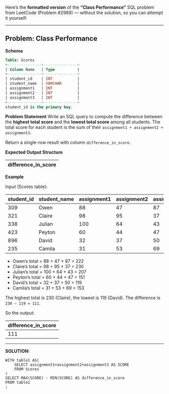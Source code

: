 Here’s the **formatted version** of the **“Class Performance”** SQL problem from LeetCode (Problem #2989) — without the solution, so you can attempt it yourself:

---

## Problem: Class Performance

**Schema**

```sql
Table: Scores  
+---------------+---------------+  
| Column Name   | Type          |  
+---------------+---------------+  
| student_id    | INT           |  
| student_name  | VARCHAR       |  
| assignment1   | INT           |  
| assignment2   | INT           |  
| assignment3   | INT           |  
+---------------+---------------+  
student_id is the primary key.  
```

**Problem Statement**
Write an SQL query to compute the difference between the **highest total score** and the **lowest total score** among all students.
The total score for each student is the sum of their `assignment1 + assignment2 + assignment3`.

Return a single-row result with column `difference_in_score`.

**Expected Output Structure**

| difference_in_score |
| ------------------- |

**Example**

Input (Scores table):

| student_id | student_name | assignment1 | assignment2 | assignment3 |
| ---------- | ------------ | ----------- | ----------- | ----------- |
| 309        | Owen         | 88          | 47          | 87          |
| 321        | Claire       | 98          | 95          | 37          |
| 338        | Julian       | 100         | 64          | 43          |
| 423        | Peyton       | 60          | 44          | 47          |
| 896        | David        | 32          | 37          | 50          |
| 235        | Camila       | 31          | 53          | 69          |

* Owen’s total = 88 + 47 + 87 = 222
* Claire’s total = 98 + 95 + 37 = 230
* Julian’s total = 100 + 64 + 43 = 207
* Peyton’s total = 60 + 44 + 47 = 151
* David’s total = 32 + 37 + 50 = 119
* Camila’s total = 31 + 53 + 69 = 153

The highest total is 230 (Claire), the lowest is 119 (David). The difference is `230 – 119 = 111`.

So the output:

| difference_in_score |
| ------------------- |
| 111                 |

---
**SOLUTION:**
```
WITH table1 AS(
    SELECT assignment1+assignment2+assignment3 AS SCORE
    FROM Scores  
)
SELECT MAX(SCORE) - MIN(SCORE) AS difference_in_score
FROM table1
;
```
